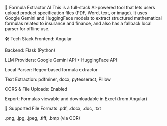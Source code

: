 🧠 Formula Extractor AI
This is a full-stack AI-powered tool that lets users upload product specification files (PDF, Word, text, or image). It uses Google Gemini and HuggingFace models to extract structured mathematical formulas related to insurance and finance, and also has a fallback local parser for offline use.

🛠️ Tech Stack
Frontend: Angular

Backend: Flask (Python)

LLM Providers: Google Gemini API + HuggingFace API

Local Parser: Regex-based formula extractor

Text Extraction: pdfminer, docx, pytesseract, Pillow

CORS & File Uploads: Enabled

Export: Formulas viewable and downloadable in Excel (from Angular)

📁 Supported File Formats
.pdf, .docx, .doc, .txt

.png, .jpg, .jpeg, .tiff, .bmp (via OCR)
